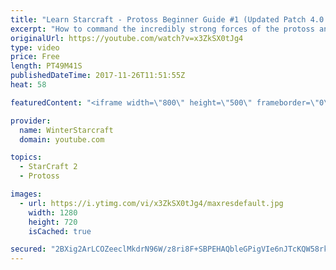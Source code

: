 ```yaml
---
title: "Learn Starcraft - Protoss Beginner Guide #1 (Updated Patch 4.0 FREE TO PLAY)"
excerpt: "How to command the incredibly strong forces of the protoss and cover weaknesses against the other inferior races. Updated for patch 4.0! This guide is not intended for COMPLETELY new players, but those who have played several games/campaign missions and grasp the very basics."
originalUrl: https://youtube.com/watch?v=x3ZkSX0tJg4
type: video
price: Free
length: PT49M41S
publishedDateTime: 2017-11-26T11:51:55Z
heat: 58

featuredContent: "<iframe width=\"800\" height=\"500\" frameborder=\"0\" src=\"https://www.youtube.com/embed/x3ZkSX0tJg4\" allow=\"accelerometer; autoplay; encrypted-media; gyroscope; picture-in-picture\" allowfullscreen></iframe>"

provider:
  name: WinterStarcraft
  domain: youtube.com

topics:
  - StarCraft 2
  - Protoss

images:
  - url: https://i.ytimg.com/vi/x3ZkSX0tJg4/maxresdefault.jpg
    width: 1280
    height: 720
    isCached: true

secured: "2BXig2ArLCOZeeclMkdrN96W/z8ri8F+SBPEHAQbleGPigVIe6nJTcKQW58rk7r2lCeOZRCXYQf6oCj2NGjF317sLEoSXAOJdOOHZjF3TyuAEnBsdyjcd0jcpsrRpARaRMT4YFit8gIFjOQOV5acx5jzUCo15d6LhsAIRJOFwab90RUr2Sb5VFeKDjoekNOhrTNQFKeop+Bh5nKHaHkSl5gvrf6fwhO3pSfJVECImaT/sNO+MbV6sp0BGs6Y8XWCqbXeml/IQ9bG3lZTUkmOPFu48Xvd7lk25zGw870Yh5Jw6KzxMhym5sOe7QJ2xECSAgxIc1E+LdebKDJ0XMdQiNKFI9oSJ9N/pDMKZGzuCg5brmtuukeN0eaT0x/YCwTrQGjPXHOPTWPV2myXhELlwg2cDE9odX7j75t4tPMlTG2zUDDfyAfnyyQAX8MsmsJI;/K7QwkKHkGxinEK0DuhjMA=="
---
```


